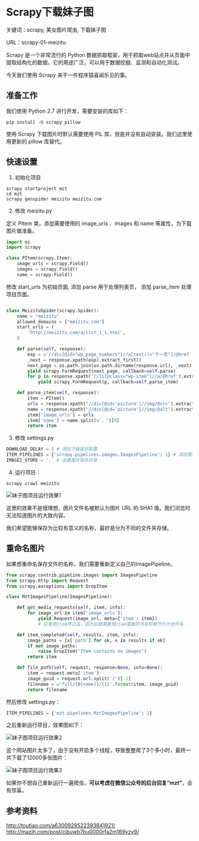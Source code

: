 # Scrapy下载妹子图

关键词：scrapy, 美女图片爬虫, 下载妹子图

URL：scrapy-01-meizitu

Scrapy 是一个非常流行的 Python 数据抓取框架，用于抓取web站点并从页面中提取结构化的数据。它的用途广泛，可以用于数据挖掘、监测和自动化测试。

今天我们使用 Scrapy 来干一件程序猿喜闻乐见的事。

## 准备工作

我们使用 Python 2.7 进行开发，需要安装的库如下：

``pip install -U scrapy pillow``

使用 Scrapy 下载图片时默认需要使用 PIL 库，但是并没有自动安装。我们这里使用更新的 pillow 库替代。

## 快速设置

1. 初始化项目

```
scrapy startproject mzt
cd mzt
scrapy genspider meizitu meizitu.com
```

2. 修改 meizitu.py


定义 PItem 类，添加需要使用的 image_urls 、images 和 name 等属性，为下载图片做准备。


```python
import os
import scrapy

class PItem(scrapy.Item):
    image_urls = scrapy.Field()
    images = scrapy.Field()
    name = scrapy.Field()
```
修改 start_urls 为初始页面, 添加 parse 用于处理列表页， 添加 parse_item 处理项目页面。

```python

class MeizituSpider(scrapy.Spider):
    name = "meizitu"
    allowed_domains = ["meizitu.com"]
    start_urls = (
        'http://meizitu.com/a/list_1_1.html',
    )

    def parse(self, response):
        exp = u'//div[@id="wp_page_numbers"]//a[text()="下一页"]/@href'
        _next = response.xpath(exp).extract_first()
        next_page = os.path.join(os.path.dirname(response.url), _next)
        yield scrapy.FormRequest(next_page, callback=self.parse)
        for p in response.xpath('//li[@class="wp-item"]//a/@href').extract():
            yield scrapy.FormRequest(p, callback=self.parse_item)

    def parse_item(self, response):
        item = PItem()
        urls = response.xpath("//div[@id='picture']//img/@src").extract()
        name = response.xpath("//div[@id='picture']//img/@alt").extract()[0]
        item['image_urls'] = urls
        item['name'] = name.split(u'，')[0]
        return item
```

3. 修改 settings.py

```python
DOWNLOAD_DELAY = 1 # 添加下载延迟配置
ITEM_PIPELINES = {'scrapy.pipelines.images.ImagesPipeline': 1} # 添加图片下载 pipeline
IMAGES_STORE = '.' # 设置图片保存目录
```

4. 运行项目：

```
scrapy crawl meizitu
```

![妹子图项目运行效果1](http://ww1.sinaimg.cn/mw690/006faQNTgw1f5i7j5kqp1j31kw0n9gyk.jpg)

这里的效果不是很理想，图片文件名被默认为图片 URL 的 SHA1 值。我们浏览时无法知道图片的大致内容。

我们希望能够保存为比较有意义的名称，最好是分为不同的文件夹存储。


## 重命名图片

如果想重命名保存文件的名称，我们需要重新定义自己的ImagePipeline。

```python
from scrapy.contrib.pipeline.images import ImagesPipeline
from scrapy.http import Request
from scrapy.exceptions import DropItem

class MztImagesPipeline(ImagesPipeline):

    def get_media_requests(self, item, info):
        for image_url in item['image_urls']:
            yield Request(image_url, meta={'item': item})
            # 这里把item传过去，因为后面需要用item里面的书名和章节作为文件名

    def item_completed(self, results, item, info):
        image_paths = [x['path'] for ok, x in results if ok]
        if not image_paths:
            raise DropItem("Item contains no images")
        return item

    def file_path(self, request, response=None, info=None):
    	item = request.meta['item']
        image_guid = request.url.split('/')[-1]
        filename = u'full/{0[name]}/{1}'.format(item, image_guid)
        return filename
```
然后修改 settings.py：

```python
ITEM_PIPELINES = {'mzt.pipelines.MztImagesPipeline': 1}
```

之后重新运行项目，效果图如下：

![妹子图项目运行效果2](http://ww4.sinaimg.cn/mw690/006faQNTgw1f5i7j5xrmyj31kw0n9qew.jpg)

这个网站图片太多了，由于没有开启多个线程，导致整整爬了3个多小时，最终一共下载了12000多张图片：

![妹子图项目运行效果3](http://ww3.sinaimg.cn/mw690/006faQNTgw1f5i7j4vyvhj31kw0wo7ec.jpg)

如果你不想自己重新运行一遍爬虫，**可以考虑在微信公众号的后台回复“mzt”**，会有惊喜。

## 参考资料

http://toutiao.com/a6300929522393841921/
http://mazih.com/post/cibuwb7bu0000rfa2m169vzv9/

